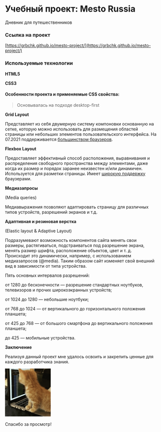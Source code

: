 # Учебный проект: Mesto Russia
Дневник для путешественников
### Ссылка на проект
[https://grbchk.github.io/mesto-project/](https://grbchk.github.io/mesto-project/)
### Используемые технологии

**HTML5**

**CSS3**

#### Особенности проекта и применяемые CSS свойства:

> Основывалась на подходе desktop-first

**Grid Layout**

Представляет из себя двумерную систему компоновки основанную на сетке, которую можно использовать для размещения областей страницы или небольших элементов пользовательского интерфейса. На 07.2021 поддерживается [большинством браузеров](https://caniuse.com/?search=grid).

**Flexbox Layout**

Предоставляет эффективный способ расположения, выравнивания и распределения свободного пространства между элементами, даже когда их размер и порядок заранее неизвестен и/или динамичен. Используется для разметки страницы. Имеет [широкую поддержку](https://caniuse.com/?search=flex) браузерами.

**Медиазапросы**

(Media queries)

Медиавыражения позволяют адаптировать страницу для различных типов устройств, разрешений экранов и т.д.

**Адаптивная и резиновая верстка**

(Elastic layout & Adaptive Layout)

Подразумевают возможность компонентов сайта менять свои размеры, растягиваться, подстраиваться под разрешение экрана, менять размер шрифта, расположение объектов, цвет и т. д. Происходит это динамически, например, с использованием медиазапросов (@media). Таким образом сайт изменяет свой внешний вид в зависимости от типа устройства.

Пять основных интервалов разрешений:

от 1280 до бесконечности — разрешение стандартных ноутбуков, телевизоров и прочих широкоэкранных устройств;

от 1024 до 1280 — небольшие ноутбуки;

от 768 до 1024  — от вертикального до горизонтального положения планшета;

от 425 до 768 — от большого смартфона до вертикального положения планшета;

до 425 — мобильные устройства.

**Заключение**

Реализуя данный проект мне удалось освоить и закрепить ценные для каждого разработчика знания.

<img  src="./images/cat-meme.gif" width="30%">

Спасибо за просмотр!
